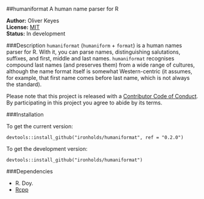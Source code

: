 ##humaniformat
A human name parser for R

__Author:__ Oliver Keyes <br/>
__License:__ [MIT](http://opensource.org/licenses/MIT)<br/>
__Status:__ In development

###Description
`humaniformat` (`humaniform` + `format`) is a human names parser for R. With it, you can parse names, distinguishing salutations, suffixes, and first, middle and last names. `humaniformat` recognises compound last names (and preserves them) from a wide range of cultures, although the name format itself is somewhat Western-centric (it assumes, for example, that first name comes before last name, which is not always the standard).

Please note that this project is released with a [Contributor Code of Conduct](CONDUCT.md). By participating in this project you agree to abide by its terms.

###Installation

To get the current version:

    devtools::install_github("ironholds/humaniformat", ref = "0.2.0")
    
To get the development version:

    devtools::install_github("ironholds/humaniformat")

###Dependencies
* R. Doy.
* [Rcpp](http://cran.rstudio.com/web/packages/Rcpp/)

